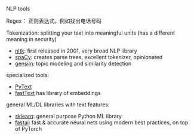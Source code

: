 NLP tools

Regex： 正则表达式。例如找出电话号码

Tokenization: splitting your text into meaningful units (has a different meaning in security)

- [nltk](https://www.nltk.org/): first released in 2001, very broad NLP library
- [spaCy](https://spacy.io/): creates parse trees, excellent tokenizer, opinionated
- [gensim](https://radimrehurek.com/gensim/): topic modeling and similarity detection

specialized tools:
- [PyText](https://pytext-pytext.readthedocs-hosted.com/en/latest/)
- [fastText](https://fasttext.cc/) has library of embeddings

general ML/DL libraries with text features:
- [sklearn](https://scikit-learn.org/stable/): general purpose Python ML library
- [fastai](https://docs.fast.ai/): fast & accurate neural nets using modern best practices, on top of PyTorch